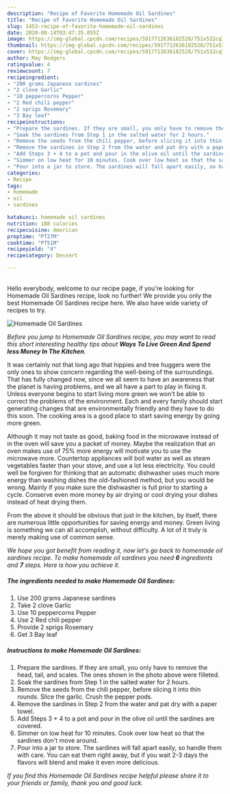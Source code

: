 ```yaml
---
description: "Recipe of Favorite Homemade Oil Sardines"
title: "Recipe of Favorite Homemade Oil Sardines"
slug: 1453-recipe-of-favorite-homemade-oil-sardines
date: 2020-08-14T03:47:35.055Z
image: https://img-global.cpcdn.com/recipes/5917712636182528/751x532cq70/homemade-oil-sardines-recipe-main-photo.jpg
thumbnail: https://img-global.cpcdn.com/recipes/5917712636182528/751x532cq70/homemade-oil-sardines-recipe-main-photo.jpg
cover: https://img-global.cpcdn.com/recipes/5917712636182528/751x532cq70/homemade-oil-sardines-recipe-main-photo.jpg
author: May Rodgers
ratingvalue: 4
reviewcount: 7
recipeingredient:
- "200 grams Japanese sardines"
- "2 clove Garlic"
- "10 peppercorns Pepper"
- "2 Red chili pepper"
- "2 sprigs Rosemary"
- "3 Bay leaf"
recipeinstructions:
- "Prepare the sardines. If they are small, you only have to remove the head, tail, and scales. The ones shown in the photo above were filleted."
- "Soak the sardines from Step 1 in the salted water for 2 hours."
- "Remove the seeds from the chili pepper, before slicing it into thin rounds. Slice the garlic. Crush the pepper pods."
- "Remove the sardines in Step 2 from the water and pat dry with a paper towel."
- "Add Steps 3 + 4 to a pot and pour in the olive oil until the sardines are covered."
- "Simmer on low heat for 10 minutes. Cook over low heat so that the sardines don&#39;t move around."
- "Pour into a jar to store. The sardines will fall apart easily, so handle them with care. You can eat them right away, but if you wait 2-3 days the flavors will blend and make it even more delicious."
categories:
- Recipe
tags:
- homemade
- oil
- sardines

katakunci: homemade oil sardines 
nutrition: 188 calories
recipecuisine: American
preptime: "PT27M"
cooktime: "PT51M"
recipeyield: "4"
recipecategory: Dessert

---
```

<br>
Hello everybody, welcome to our recipe page, if you're looking for Homemade Oil Sardines recipe, look no further! We provide you only the best Homemade Oil Sardines recipe here. We also have wide variety of recipes to try.
<br>


![Homemade Oil Sardines](https://img-global.cpcdn.com/recipes/5917712636182528/751x532cq70/homemade-oil-sardines-recipe-main-photo.jpg)

<i>Before you jump to Homemade Oil Sardines recipe, you may want to read this short interesting healthy tips about 
<strong>Ways To Live Green And Spend less Money In The Kitchen</strong>.</i>
</br>

It was certainly not that long ago that hippies and tree huggers were the only ones to show concern regarding the well-being of the surroundings. That has fully changed now, since we all seem to have an awareness that the planet is having problems, and we all have a part to play in fixing it. Unless everyone begins to start living more green we won't be able to correct the problems of the environment. Each and every family should start generating changes that are environmentally friendly and they have to do this soon. The cooking area is a good place to start saving energy by going more green.

Although it may not taste as good, baking food in the microwave instead of in the oven will save you a packet of money. Maybe the realization that an oven makes use of 75% more energy will motivate you to use the microwave more. Countertop appliances will boil water as well as steam vegetables faster than your stove, and use a lot less electricity. You could well be forgiven for thinking that an automatic dishwasher uses much more energy than washing dishes the old-fashioned method, but you would be wrong. Mainly if you make sure the dishwasher is full prior to starting a cycle. Conserve even more money by air drying or cool drying your dishes instead of heat drying them.

From the above it should be obvious that just in the kitchen, by itself, there are numerous little opportunities for saving energy and money. Green living is something we can all accomplish, without difficulty. A lot of it truly is merely making use of common sense.


<i>We hope you got benefit from reading it, now let's go back to homemade oil sardines recipe. To make homemade oil sardines you need <strong>6</strong> ingredients and <strong>7</strong> steps. Here is how you achieve it.
</i>

##### The ingredients needed to make Homemade Oil Sardines:

1. Use 200 grams Japanese sardines
1. Take 2 clove Garlic
1. Use 10 peppercorns Pepper
1. Use 2 Red chili pepper
1. Provide 2 sprigs Rosemary
1. Get 3 Bay leaf


##### Instructions to make Homemade Oil Sardines:

1. Prepare the sardines. If they are small, you only have to remove the head, tail, and scales. The ones shown in the photo above were filleted.
1. Soak the sardines from Step 1 in the salted water for 2 hours.
1. Remove the seeds from the chili pepper, before slicing it into thin rounds. Slice the garlic. Crush the pepper pods.
1. Remove the sardines in Step 2 from the water and pat dry with a paper towel.
1. Add Steps 3 + 4 to a pot and pour in the olive oil until the sardines are covered.
1. Simmer on low heat for 10 minutes. Cook over low heat so that the sardines don&#39;t move around.
1. Pour into a jar to store. The sardines will fall apart easily, so handle them with care. You can eat them right away, but if you wait 2-3 days the flavors will blend and make it even more delicious.


<i>If you find this Homemade Oil Sardines recipe helpful please share it to your friends or family, thank you and good luck.</i>
